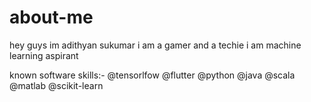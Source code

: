 # about-me

hey guys im adithyan sukumar 
i am a gamer and a techie
i am machine learning aspirant

known software skills:-
@tensorlfow
@flutter
@python
@java
@scala
@matlab
@scikit-learn 
